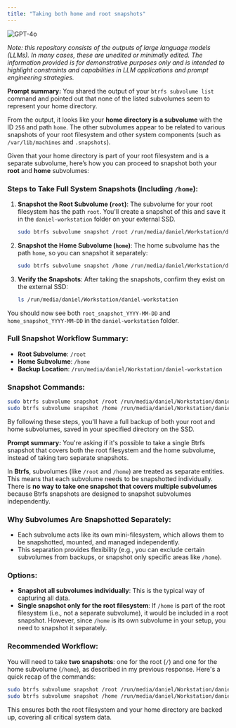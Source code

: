 ```yaml
---
title: "Taking both home and root snapshots"
---
```

![GPT-4o](https://img.shields.io/badge/GPT--4o-3333FF?style=for-the-badge&logo=openai&logoColor=white)



*Note: this repository consists of the outputs of large language models (LLMs). In many cases, these are unedited or minimally edited. The information provided is for demonstrative purposes only and is intended to highlight constraints and capabilities in LLM applications and prompt engineering strategies.*


**Prompt summary:** You shared the output of your `btrfs subvolume list` command and pointed out that none of the listed subvolumes seem to represent your home directory.

From the output, it looks like your **home directory is a subvolume** with the ID `256` and path `home`. The other subvolumes appear to be related to various snapshots of your root filesystem and other system components (such as `/var/lib/machines` and `.snapshots`).

Given that your home directory is part of your root filesystem and is a separate subvolume, here’s how you can proceed to snapshot both your **root** and **home** subvolumes:

### Steps to Take Full System Snapshots (Including `/home`):

1. **Snapshot the Root Subvolume (`root`)**:
   The subvolume for your root filesystem has the path `root`. You'll create a snapshot of this and save it in the `daniel-workstation` folder on your external SSD.
   ```bash
   sudo btrfs subvolume snapshot /root /run/media/daniel/Workstation/daniel-workstation/root_snapshot_$(date +%F)
   ```

2. **Snapshot the Home Subvolume (`home`)**:
   The home subvolume has the path `home`, so you can snapshot it separately:
   ```bash
   sudo btrfs subvolume snapshot /home /run/media/daniel/Workstation/daniel-workstation/home_snapshot_$(date +%F)
   ```

3. **Verify the Snapshots**:
   After taking the snapshots, confirm they exist on the external SSD:
   ```bash
   ls /run/media/daniel/Workstation/daniel-workstation
   ```

You should now see both `root_snapshot_YYYY-MM-DD` and `home_snapshot_YYYY-MM-DD` in the `daniel-workstation` folder.

### Full Snapshot Workflow Summary:

- **Root Subvolume**: `/root`
- **Home Subvolume**: `/home`
- **Backup Location**: `/run/media/daniel/Workstation/daniel-workstation`

### Snapshot Commands:

```bash
sudo btrfs subvolume snapshot /root /run/media/daniel/Workstation/daniel-workstation/root_snapshot_$(date +%F)
sudo btrfs subvolume snapshot /home /run/media/daniel/Workstation/daniel-workstation/home_snapshot_$(date +%F)
```

By following these steps, you'll have a full backup of both your root and home subvolumes, saved in your specified directory on the SSD.

**Prompt summary:** You're asking if it's possible to take a single Btrfs snapshot that covers both the root filesystem and the home subvolume, instead of taking two separate snapshots.

In **Btrfs**, subvolumes (like `/root` and `/home`) are treated as separate entities. This means that each subvolume needs to be snapshotted individually. There is **no way to take one snapshot that covers multiple subvolumes** because Btrfs snapshots are designed to snapshot subvolumes independently.

### Why Subvolumes Are Snapshotted Separately:
- Each subvolume acts like its own mini-filesystem, which allows them to be snapshotted, mounted, and managed independently.
- This separation provides flexibility (e.g., you can exclude certain subvolumes from backups, or snapshot only specific areas like `/home`).

### Options:
- **Snapshot all subvolumes individually**: This is the typical way of capturing all data.
- **Single snapshot only for the root filesystem**: If `/home` is part of the root filesystem (i.e., not a separate subvolume), it would be included in a root snapshot. However, since `/home` is its own subvolume in your setup, you need to snapshot it separately.

### Recommended Workflow:
You will need to take **two snapshots**: one for the root (`/`) and one for the home subvolume (`/home`), as described in my previous response. Here's a quick recap of the commands:

```bash
sudo btrfs subvolume snapshot /root /run/media/daniel/Workstation/daniel-workstation/root_snapshot_$(date +%F)
sudo btrfs subvolume snapshot /home /run/media/daniel/Workstation/daniel-workstation/home_snapshot_$(date +%F)
```

This ensures both the root filesystem and your home directory are backed up, covering all critical system data.